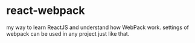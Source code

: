 # react-webpack

my way to learn ReactJS and understand how WebPack work. settings of webpack can be used in any project just like that.
